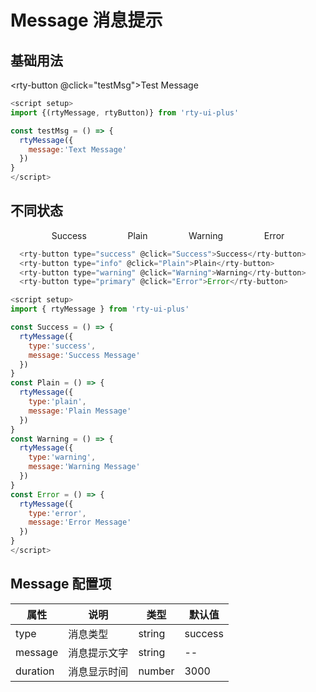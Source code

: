 # Message 消息提示

## 基础用法

<rty-button @click="testMsg">Test Message</rty-button>

```js
<script setup>
import {(rtyMessage, rtyButton)} from 'rty-ui-plus' 

const testMsg = () => {
  rtyMessage({
    message:'Text Message'
  })
}
</script>
```

## 不同状态

<div class="group-list">
  <rty-button type="success" @click="Success">Success</rty-button>
  <rty-button type="info" @click="Plain">Plain</rty-button>
  <rty-button type="warning" @click="Warning">Warning</rty-button>
  <rty-button type="primary" @click="Error">Error</rty-button>
</div>

```js
  <rty-button type="success" @click="Success">Success</rty-button>
  <rty-button type="info" @click="Plain">Plain</rty-button>
  <rty-button type="warning" @click="Warning">Warning</rty-button>
  <rty-button type="primary" @click="Error">Error</rty-button>

<script setup>
import { rtyMessage } from 'rty-ui-plus'

const Success = () => {
  rtyMessage({
    type:'success',
    message:'Success Message'
  })
}
const Plain = () => {
  rtyMessage({
    type:'plain',
    message:'Plain Message'
  })
}
const Warning = () => {
  rtyMessage({
    type:'warning',
    message:'Warning Message'
  })
}
const Error = () => {
  rtyMessage({
    type:'error',
    message:'Error Message'
  })
}
</script>
```

<script setup>
import { rtyMessage, rtyButton } from 'rty-ui-plus'
import 'rty-ui-plus/es/style.css'

const testMsg = () => {
  rtyMessage({
    message:'Text Message'
  })
}
const Success = () => {
  rtyMessage({
    type:'success',
    message:'Success Message'
  })
}
const Plain = () => {
  rtyMessage({
    type:'plain',
    message:'Plain Message'
  })
}
const Warning = () => {
  rtyMessage({
    type:'warning',
    message:'Warning Message'
  })
}
const Error = () => {
  rtyMessage({
    type:'error',
    message:'Error Message'
  })
}
</script>

<style lang="scss" scoped>
.group-list {
  display:flex;
  justify-content:space-evenly;
  align-items:center
}
</style>

## Message 配置项

| 属性     | 说明         | 类型   | 默认值  |
| -------- | ------------ | ------ | ------- |
| type     | 消息类型     | string | success |
| message  | 消息提示文字 | string | --      |
| duration | 消息显示时间 | number | 3000    |
